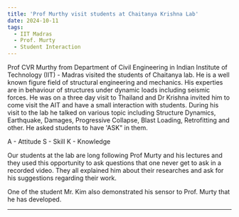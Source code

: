 ```yaml
---
title: 'Prof Murthy visit students at Chaitanya Krishna Lab'
date: 2024-10-11
tags:
  - IIT Madras
  - Prof. Murty
  - Student Interaction
---
```


Prof CVR Murthy from Department of Civil Engineering in Indian Institute of Technology (IIT) - Madras visited the students of Chaitanya lab. He is a well known figure field of structural engineering and mechanics. His experties are in behaviour of structures under dynamic loads including seismic forces. He was on a three day visit to Thailand and Dr Krishna invited him to come visit the AIT and have a small interaction with students. During his visit to the lab he talked on various topic including Structure Dynamics, Earthquake, Damages, Progressive Collapse, Blast Loading, Retrofitting and other. He asked students to have 'ASK" in them.

A - Attitude
S - Skill
K - Knowledge

Our students at the lab are long following Prof Murty and his lectures and they used this opportunity to ask questions that one never get to ask in a recorded video. They all explained him about their researches and ask for his suggestions regarding their work.

One of the student Mr. Kim also demonstrated his sensor to Prof. Murty that he has developed.

------
